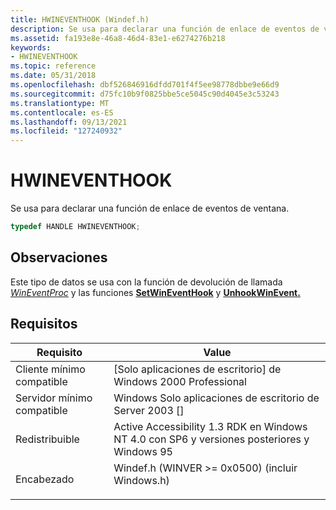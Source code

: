 ```yaml
---
title: HWINEVENTHOOK (Windef.h)
description: Se usa para declarar una función de enlace de eventos de ventana.
ms.assetid: fa193e8e-46a8-46d4-83e1-e6274276b218
keywords:
- HWINEVENTHOOK
ms.topic: reference
ms.date: 05/31/2018
ms.openlocfilehash: dbf526846916dfdd701f4f5ee98778dbbe9e66d9
ms.sourcegitcommit: d75fc10b9f0825bbe5ce5045c90d4045e3c53243
ms.translationtype: MT
ms.contentlocale: es-ES
ms.lasthandoff: 09/13/2021
ms.locfileid: "127240932"
---
```

# <a name="hwineventhook"></a>HWINEVENTHOOK

Se usa para declarar una función de enlace de eventos de ventana.


```C++
typedef HANDLE HWINEVENTHOOK;
```



## <a name="remarks"></a>Observaciones

Este tipo de datos se usa con la función de devolución de llamada [*WinEventProc*](/windows/desktop/api/Winuser/nc-winuser-wineventproc) y las funciones [**SetWinEventHook**](/windows/desktop/api/Winuser/nf-winuser-setwineventhook) y [**UnhookWinEvent.**](/windows/desktop/api/Winuser/nf-winuser-unhookwinevent)

## <a name="requirements"></a>Requisitos



| Requisito | Value |
|-------------------------------------|-------------------------------------------------------------------------------------------------------------------------------|
| Cliente mínimo compatible<br/> | \[Solo aplicaciones de escritorio\] de Windows 2000 Professional<br/>                                                                    |
| Servidor mínimo compatible<br/> | Windows Solo aplicaciones de escritorio de Server 2003 \[\]<br/>                                                                          |
| Redistribuible<br/>          | Active Accessibility 1.3 RDK en Windows NT 4.0 con SP6 y versiones posteriores y Windows 95<br/>                                   |
| Encabezado<br/>                   | <dl> <dt>Windef.h (WINVER >= 0x0500) (incluir Windows.h)</dt> </dl> |



 

 





